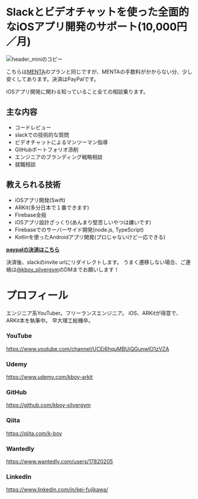 # Slackとビデオチャットを使った全面的なiOSアプリ開発のサポート(10,000円／月)

![header_miniのコピー](https://user-images.githubusercontent.com/17683316/58873809-18f67480-8702-11e9-968a-95f8e74c559a.png)

こちらは[MENTA](https://menta.work/plan/1091)のプランと同じですが、MENTAの手数料がかからない分、少し安くしてあります。決済はPayPalです。

iOSアプリ開発に関わる知っていること全ての相談乗ります。

## 主な内容
- コードレビュー
- slackでの技術的な質問
- ビデオチャットによるマンツーマン指導
- GitHubポートフォリオ添削
- エンジニアのブランディング戦略相談
- 就職相談

## 教えられる技術
- iOSアプリ開発(Swift)
- ARKit(多分日本で１番できます)
- Firebase全般
- iOSアプリ設計ざっくり(あんまり堅苦しいやつは嫌いです)
- Firebaseでのサーバーサイド開発(node.js, TypeScript)
- Kotlinを使ったAndroidアプリ開発(プロじゃないけど一応できる)

**[paypalの決済はこちら](https://www.paypal.com/cgi-bin/webscr?cmd=_s-xclick&hosted_button_id=XYBRR92ZGB6BA)**

決済後、slackのinvite urlにリダイレクトします。
うまく遷移しない場合、ご連絡は[@kboy_silvergym](https://twitter.com/kboy_silvergym)のDMまでお願いします！

# プロフィール

エンジニア系YouTuber。フリーランスエンジニア。
iOS、ARKitが得意で、ARKit本を執筆中。
早大理工総機卒。

### YouTube
https://www.youtube.com/channel/UCEj6hquMBUiQGunwIO1zVZA

### Udemy
https://www.udemy.com/kboy-arkit

### GitHub
https://github.com/kboy-silvergym

### Qiita
https://qiita.com/k-boy

### Wantedly
https://www.wantedly.com/users/17820205

### LinkedIn
https://www.linkedin.com/in/kei-fujikawa/
